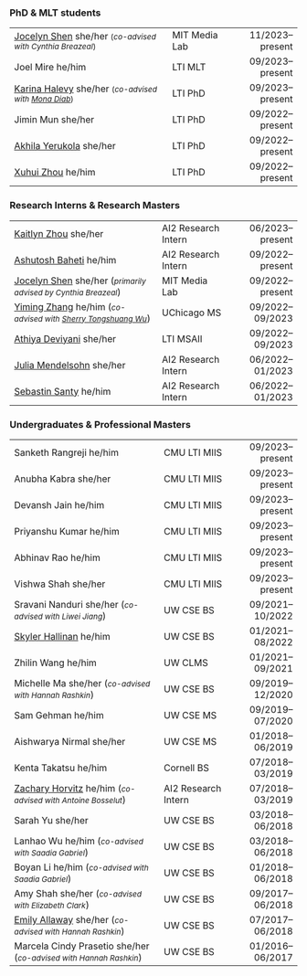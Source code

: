 ### PhD & MLT students
|                                                              |               |                       |
| ------------------------------------------------------------ | ------------- | --------------------: |
| [Jocelyn Shen](https://jocelynshen.com/) <span class="pronouns">she/her</span> <small>(*co-advised with Cynthia Breazeal*)</small> | MIT Media Lab | 11/2023&ndash;present |
| Joel Mire <span class="pronouns">he/him</span>               | LTI MLT       | 09/2023&ndash;present |
| [Karina Halevy](https://enscma2.github.io/) <span class="pronouns">she/her</span> <small>(*co-advised with [Mona Diab](https://lti.cs.cmu.edu/people/222228496/mona-diab)*)</small> | LTI PhD       | 09/2023&ndash;present |
| Jimin Mun <span class="pronouns">she/her</span>              | LTI PhD       | 09/2022&ndash;present |
| [Akhila Yerukola](https://akhila-yerukola.github.io/) <span class="pronouns">she/her</span> | LTI PhD       | 09/2022&ndash;present |
| [Xuhui Zhou](https://xuhuizhou.github.io/) <span class="pronouns">he/him</span> | LTI PhD       | 09/2022&ndash;present |

### Research Interns & Research Masters
|                                                              |                     |                       |
| ------------------------------------------------------------ | ------------------- | --------------------: |
| [Kaitlyn Zhou](https://cs.stanford.edu/~katezhou/) <span class="pronouns">she/her</span> | AI2 Research Intern | 06/2023&ndash;present |
| [Ashutosh Baheti](https://abaheti95.github.io/) <span class="pronouns">he/him</span> | AI2 Research Intern | 09/2022&ndash;present |
| [Jocelyn Shen](https://jocelynshen.com/) <span class="pronouns">she/her</span> (*<small>primarily advised by Cynthia Breazeal</small>*) | MIT Media Lab       | 09/2022&ndash;present |
| [Yiming Zhang](https://y0mingzhang.github.io/) <span class="pronouns">he/him</span> (*<small>co-advised with [Sherry Tongshuang Wu]()</small>*) | UChicago MS         | 09/2022&ndash;09/2023 |
| [Athiya Deviyani](https://www.athiyadeviyani.com/) <span class="pronouns">she/her</span> | LTI MSAII           | 09/2022&ndash;09/2023 |
| [Julia Mendelsohn](https://juliamendelsohn.github.io/) <span class="pronouns">she/her</span> | AI2 Research Intern | 06/2022&ndash;01/2023 |
| [Sebastin Santy](http://sebastinsanty.com/) <span class="pronouns">he/him</span> | AI2 Research Intern | 06/2022&ndash;01/2023 |



### Undergraduates &amp; Professional Masters
|                                                              |                     |                       |
| ------------------------------------------------------------ | ------------------- | --------------------: |
| Sanketh Rangreji <span class="pronouns">he/him</span>        | CMU LTI MIIS        | 09/2023&ndash;present |
| Anubha Kabra <span class="pronouns">she/her</span>           | CMU LTI MIIS        | 09/2023&ndash;present |
| Devansh Jain <span class="pronouns">he/him</span>            | CMU LTI MIIS        | 09/2023&ndash;present |
| Priyanshu Kumar <span class="pronouns">he/him</span>         | CMU LTI MIIS        | 09/2023&ndash;present |
| Abhinav Rao <span class="pronouns">he/him</span>             | CMU LTI MIIS        | 09/2023&ndash;present |
| Vishwa Shah <span class="pronouns">she/her</span>            | CMU LTI MIIS        | 09/2023&ndash;present |
| Sravani Nanduri <span class="pronouns">she/her</span> (*<small>co-advised with Liwei Jiang</small>*) | UW CSE BS           | 09/2021&ndash;10/2022 |
| [Skyler Hallinan](https://skylerhallinan.com/) <span class="pronouns">he/him</span> | UW CSE BS           | 01/2021&ndash;08/2022 |
| Zhilin Wang <span class="pronouns">he/him</span>             | UW CLMS             | 01/2021&ndash;09/2021 |
| Michelle Ma <span class="pronouns">she/her</span> (*<small>co-advised with Hannah Rashkin</small>*) | UW CSE BS           | 09/2019&ndash;12/2020 |
| Sam Gehman <span class="pronouns">he/him</span>              | UW CSE MS           | 09/2019&ndash;07/2020 |
| Aishwarya Nirmal <span class="pronouns">she/her</span>       | UW CSE MS           | 01/2018&ndash;06/2019 |
| Kenta Takatsu <span class="pronouns">he/him</span>           | Cornell BS          | 07/2018&ndash;03/2019 |
| [Zachary Horvitz](https://zacharyhorvitz.github.io/) <span class="pronouns">he/him</span> (*<small>co-advised with Antoine Bosselut</small>*) | AI2 Research Intern | 07/2018&ndash;03/2019 |
| Sarah Yu <span class="pronouns">she/her</span>               | UW CSE BS           | 03/2018&ndash;06/2018 |
| Lanhao Wu <span class="pronouns">he/him</span> (*<small>co-advised with Saadia Gabriel</small>*) | UW CSE BS           | 03/2018&ndash;06/2018 |
| Boyan Li <span class="pronouns">he/him</span> (*<small>co-advised with Saadia Gabriel</small>*) | UW CSE BS           | 01/2018&ndash;06/2018 |
| Amy Shah <span class="pronouns">she/her</span> (*<small>co-advised with Elizabeth Clark</small>*) | UW CSE BS           | 09/2017&ndash;06/2018 |
| [Emily Allaway](https://emilyallaway.github.io/) <span class="pronouns">she/her</span> (*<small>co-advised with Hannah Rashkin</small>*) | UW CSE BS           | 07/2017&ndash;06/2018 |
| Marcela Cindy Prasetio <span class="pronouns">she/her</span> (*<small>co-advised with Hannah Rashkin</small>*) | UW CSE BS           | 01/2016&ndash;06/2017 |